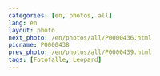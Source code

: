 ```yaml
---
categories: [en, photos, all]
lang: en
layout: photo
next_photo: /en/photos/all/P0000436.html
picname: P0000438
prev_photo: /en/photos/all/P0000439.html
tags: [Fotofalle, Leopard]
---
```

